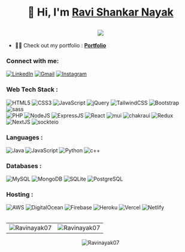 <h1 align="center">👋 Hi, I'm <a href="https://www.linkedin.com/in/ravi-shankar-nayak-302881192/" target="_blank"> Ravi Shankar Nayak </a></h1>
<h2 align="center"> <img src="https://readme-typing-svg.herokuapp.com?color=0357F7&lines=Full+Stack+Developer+%3A)" /> </h2>

- 👨‍💻 Check out my portfolio : **<a href="https://rsn-portfolio.web.app/" target="_blank">Portfolio</a>**

<h3 align="left">Connect with me:</h3>
<div align="left">
  <a href="https://www.linkedin.com/in/ravi-shankar-nayak-302881192/"><img alt="LinkedIn" src="https://img.shields.io/badge/linkedin-%230077B5.svg?style=for-the-badge&logo=linkedin&logoColor=white"/></a>
  <a href="mailto:ravishankarnayak2000@gmail.com"><img alt="Gmail" src="https://img.shields.io/badge/Gmail-D14836?style=for-the-badge&logo=gmail&logoColor=white"/></a>
   <a href="https://www.instagram.com/ravi_shankar_nayak_/"><img alt="Instagram" src="https://img.shields.io/badge/Instagram-E4405F?style=for-the-badge&logo=instagram&logoColor=white"/></a>
</div>

<h3 align="left">Web Tech Stack :</h3>
<div align="left">
<img alt="HTML5" src="https://img.shields.io/badge/html5-%23E34F26.svg?style=for-the-badge&logo=html5&logoColor=white"/>
<img alt="CSS3" src="https://img.shields.io/badge/css3-%231572B6.svg?style=for-the-badge&logo=css3&logoColor=white"/> 
<img alt="JavaScript" src="https://img.shields.io/badge/javascript-%23323330.svg?style=for-the-badge&logo=javascript&logoColor=%23F7DF1E"/> 
<img alt="jQuery" src="https://img.shields.io/badge/jquery-%230769AD.svg?style=for-the-badge&logo=jquery&logoColor=white"/> 
<img alt="TailwindCSS" src="https://img.shields.io/badge/Tailwind_CSS-38B2AC?style=for-the-badge&logo=tailwind-css&logoColor=white"/>
<img alt="Bootstrap" src="https://img.shields.io/badge/bootstrap-%23563D7C.svg?style=for-the-badge&logo=bootstrap&logoColor=white"/>
<img alt="sass" src="https://img.shields.io/badge/Sass-CC6699?style=for-the-badge&logo=sass&logoColor=white"/>
<br>
<img alt="PHP" src="https://img.shields.io/badge/php-%23777BB4.svg?style=for-the-badge&logo=php&logoColor=white"/>
<img alt="NodeJS" src="https://img.shields.io/badge/node.js-%2343853D.svg?style=for-the-badge&logo=node-dot-js&logoColor=white"/>
<img alt="ExpressJS" src="https://img.shields.io/badge/Express.js-000000?style=for-the-badge&logo=express&logoColor=white"/>
<img alt="React" src="https://img.shields.io/badge/react-%2320232a.svg?style=for-the-badge&logo=react&logoColor=%2361DAFB"/>
<img alt="mui" src="https://img.shields.io/badge/Material%20UI-007FFF?style=for-the-badge&logo=mui&logoColor=white"/>
<img alt="chakraui" src="https://img.shields.io/badge/Chakra--UI-319795?style=for-the-badge&logo=chakra-ui&logoColor=white"/>
<img alt="Redux" src="https://img.shields.io/badge/Redux-593D88?style=for-the-badge&logo=redux&logoColor=white"/>
<img alt="NextJS" src="https://img.shields.io/badge/next.js-000000?style=for-the-badge&logo=nextdotjs&logoColor=white"/>
<img alt="sockteio" src="https://img.shields.io/badge/Socket.io-010101?&style=for-the-badge&logo=Socket.io&logoColor=white"/>
</div>

<h3 align="left">Languages :</h3>
<div align="left">
  <img alt="Java" src="https://img.shields.io/badge/java-%23ED8B00.svg?style=for-the-badge&logo=java&logoColor=white"/>
  <img alt="JavaScript" src="https://img.shields.io/badge/javascript-%23323330.svg?style=for-the-badge&logo=javascript&logoColor=%23F7DF1E"/> 
  <img alt="Python" src="https://img.shields.io/badge/python-%2314354C.svg?style=for-the-badge&logo=python&logoColor=white"/>
  <img alt="c++" src="https://img.shields.io/badge/C%2B%2B-00599C?style=for-the-badge&logo=c%2B%2B&logoColor=white"/>
</div>

<h3 align="left">Databases :</h3>
<div align="left">
  <img alt="MySQL" src="https://img.shields.io/badge/mysql-%2300f.svg?style=for-the-badge&logo=mysql&logoColor=white"/>
  <img alt="MongoDB" src ="https://img.shields.io/badge/MongoDB-4EA94B?style=for-the-badge&logo=mongodb&logoColor=white"/>
  <img alt="SQLite" src ="https://img.shields.io/badge/sqlite-%2307405e.svg?style=for-the-badge&logo=sqlite&logoColor=white"/>
  <img alt="PostgreSQL" src ="https://img.shields.io/badge/PostgreSQL-316192?style=for-the-badge&logo=postgresql&logoColor=white"/>
</div>


<h3 align="left">Hosting :</h3>
<div align="left">
  <img alt="AWS" src="https://img.shields.io/badge/Amazon_AWS-FF9900?style=for-the-badge&logo=amazonaws&logoColor=white"/>
  <img alt="DigitalOcean" src="https://img.shields.io/badge/DigitalOcean-%230167ff.svg?style=for-the-badge&logo=digitalOcean&logoColor=white"/>
  <img alt="Firebase" src="https://img.shields.io/badge/firebase-%23039BE5.svg?style=for-the-badge&logo=firebase"/>
  <img alt="Heroku" src="https://img.shields.io/badge/heroku-%23430098.svg?style=for-the-badge&logo=heroku&logoColor=white"/>
  <img alt="Vercel" src="https://img.shields.io/badge/Vercel-000000?style=for-the-badge&logo=vercel&logoColor=white"/>
  <img alt="Netlify" src="https://img.shields.io/badge/Netlify-00C7B7?style=for-the-badge&logo=netlify&logoColor=white"/>
</div><br/>

<table>
  <tr>
    <td><img src="https://github-readme-stats.vercel.app/api?username=Ravinayak07&show_icons=true&theme=dark&locale=en" alt="Ravinayak07" /></td>
    <td><img src="https://github-readme-stats.vercel.app/api/top-langs?username=jigar-sable&show_icons=true&theme=dark&locale=en&layout=compact" alt="Ravinayak07" /></td>
  </tr>
</table>

<div align="center">
<p><img align="center" src="https://github-readme-streak-stats.herokuapp.com/?user=Ravinayak07&theme=dark" alt="Ravinayak07" /></p>
  </div>
